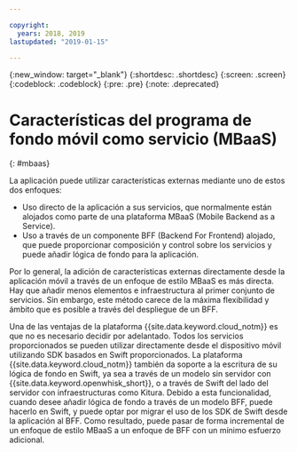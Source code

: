 ```yaml
---

copyright:
  years: 2018, 2019
lastupdated: "2019-01-15"

---
```


{:new_window: target="_blank"}
{:shortdesc: .shortdesc}
{:screen: .screen}
{:codeblock: .codeblock}
{:pre: .pre}
{:note: .deprecated}

# Características del programa de fondo móvil como servicio (MBaaS)
{: #mbaas}

La aplicación puede utilizar características externas mediante uno de estos dos enfoques:
* Uso directo de la aplicación a sus servicios, que normalmente están alojados como parte de una plataforma MBaaS (Mobile Backend as a Service).
* Uso a través de un componente BFF (Backend For Frontend) alojado, que puede proporcionar composición y control sobre los servicios y puede añadir lógica de fondo para la aplicación.

Por lo general, la adición de características externas directamente desde la aplicación móvil a través de un enfoque de estilo MBaaS es más directa. Hay que añadir menos elementos e infraestructura al primer conjunto de servicios. Sin embargo, este método carece de la máxima flexibilidad y ámbito que es posible a través del despliegue de un BFF.

Una de las ventajas de la plataforma {{site.data.keyword.cloud_notm}} es que no es necesario decidir por adelantado. Todos los servicios proporcionados se pueden utilizar directamente desde el dispositivo móvil utilizando SDK basados en Swift proporcionados. La plataforma {{site.data.keyword.cloud_notm}} también da soporte a la escritura de su lógica de fondo en Swift, ya sea a través de un modelo sin servidor con {{site.data.keyword.openwhisk_short}}, o a través de Swift del lado del servidor con infraestructuras como Kitura. Debido a esta funcionalidad, cuando desee añadir lógica de fondo a través de un modelo BFF, puede hacerlo en Swift, y puede optar por migrar el uso de los SDK de Swift desde la aplicación al BFF. Como resultado, puede pasar de forma incremental de un enfoque de estilo MBaaS a un enfoque de BFF con un mínimo esfuerzo adicional.
